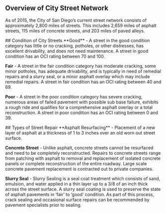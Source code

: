 ## Overview of City Street Network
As of 2015, the City of San Diego’s current street network consists of approximately 2,800 miles of streets. This includes 2,659 miles of asphalt streets, 115 miles of concrete streets, and 203 miles of paved alleys.

<span id="condition">
## Condition of City Streets
</span>

<span id="condition-good">
**Good** - A street in the good condition category has little or no cracking, potholes, or other distresses, has excellent drivability, and does not need maintenance. A street in good condition has an OCI rating between 70 and 100.
</span>

<span id="condition-fair">**Fair** - A street in the fair condition category has moderate cracking, some minor potholes, has adequate drivability, and is typically in need of remedial repairs and a slurry seal, or a minor asphalt overlay which may include remedial repairs. A street in fair condition has an OCI rating between 40 and 69.</span>

<span id="condition-poor">**Poor** - A street in the poor condition category has severe cracking, numerous areas of failed pavement with possible sub base failure, exhibits a rough ride and qualifies for a comprehensive asphalt overlay or a total reconstruction. A street in poor condition has an OCI rating between 0 and 39.</span>

<span id="street-rep">
## Types of Street Repair
</span>

<span id="street-rep-asphalt">
**Asphalt Resurfacing** - Placement of a new layer of asphalt at a thickness of 1 to 3 inches over an old worn out street surface.
</span>

<span id="street-rep-concrete">**Concrete Street** - Unlike asphalt, concrete streets cannot be resurfaced and need to be completely reconstructed. Repairs to concrete streets range from patching with asphalt to removal and replacement of isolated concrete panels or complete reconstruction of the entire roadway. Large scale concrete pavement replacement is contracted out to private companies.</span>

<span id="street-rep-slurry">**Slurry Seal** - Slurry Sealing is a seal coat treatment which consists of sand, emulsion, and water applied in a thin layer up to a 3/8 of an inch thick across the street surface. A slurry seal coating is used to preserve the state of asphalt pavements in ‘fair’ to ‘good’ condition. As part of this process, crack sealing and occasional surface repairs can be recommended by pavement specialists prior to sealing.</span>